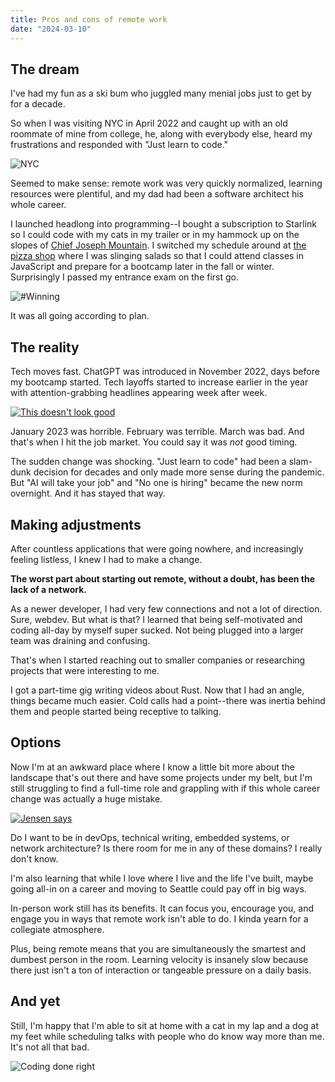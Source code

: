 ```yaml
---
title: Pros and cons of remote work 
date: "2024-03-10"
---
```


## The dream

I've had my fun as a ski bum who juggled many menial jobs just to get by for a decade. 

So when I was visiting NYC in April 2022 and caught up with an old roommate of mine from college, he, along with everybody else, heard my frustrations and responded with "Just learn to code."

![NYC](https://lh3.googleusercontent.com/pw/AP1GczNsWcLZulgIXgN5ep7kht0tTa_cxdYH7TIznX8f_Gpbr6TNgtWGMnPwp_U5d6euxRE0s65IsEDwAyB1OcNONZoR6AFBaK8cNlIBfIJl-CWD87bYdensc4HapBnIQSpV6LztME8Z4VkUlcHqpFpveUjlK-zulokBSwmBH9467FjGVIed1mcvXcSkWDwB2nf9J6Us8Oo13R8QjBH26z2tRFN9XFrxK1BfPNY4JqM_sN5ghy8ggNduBSTIzf3b_MN0Uvt4avzVG6fe9O7uamD8U-U-SAgvhc0kANT-LVZpIRqkFyvxzMz5cbz67mED8JY9uhShYLXOW5JM8h_O8YIQsqQcBXWPbK481O299vfw8UQYPgj9CSLjDznbswKcsCpwWVC7My3MdP4H-CDOuMTPtt2-C72SUZWOFJJ8xVXf2ZmSOFrzsn1qE7tY6Qok6CdHTaCGmfOsbSxe_Nn1caBBnxnE2kcH82W_t0761LULyPwFonaxhW3JQvIdJD_nrosj2TX1x-tXrUuohnl1bLA-Tk950CCSYlmToxxOjkju--3NBMQjCV7ZVorp0lp8E_4oLW6rY24Pva1ZSd6qWCtTwD3fTHvJFoIRdMip28yn1uCsO_sy4ZOyY4tv8NQIfu8J9TDAJTxT0tREsruiV7NP17tYP_dOj1Rekr9Cxa84dmLI3du_T3UhAgNOWUZBoyicxSWj_BRA53DzzirtM1TU6jCsbzx8T0n4c4nN06kwkl_kUqIheDd1S-oKdrNmLw34IcPbBCDzs68BJZ01kIPY4Dfa1q3QW8CCD9TrjVDyenwuLfsuv4b3jDkxA6bnJDxuI7n-leb8aTOV1zOOKnTE2hb2wFSv8tObLqTn0OKfx7xs-hTXTMvNm91NrMRvJcyhQdHbcMB7A5JsxBsErHmP3dCeXsZ2=w1604-h2138-s-no-gm?authuser=0 "Learn to code, bro")

Seemed to make sense: remote work was very quickly normalized, learning resources were plentiful, and my dad had been a software architect his whole career.

I launched headlong into programming--I bought a subscription to Starlink so I could code with my cats in my trailer or in my hammock up on the slopes of [Chief Joseph Mountain](https://en.wikipedia.org/wiki/Chief_Joseph_Mountain). I switched my schedule around at [the pizza shop](https://www.oregonlive.com/travel/2022/08/the-gold-room-beloved-pizza-place-in-joseph-will-close-after-3-years.html) where I was slinging salads so that I could attend classes in JavaScript and prepare for a bootcamp later in the fall or winter. Surprisingly I passed my entrance exam on the first go.

![#Winning](https://lh3.googleusercontent.com/pw/AP1GczMaT4XukSJXj81LVr_N1L_9PyYVlsex5-6GD1Zp2JK0YYBSFmYfW0pkzze7ck-jprBARUtfJ-H_dCM8apm5jlXOLqAgFbuLyxMKTiuG-bSsVlpcacavxgVMM7wzljzriVF6_805K3MYpBAL_JRP50WHdexrMJ_yT-GM7JqQJPJnHWjSbWjfKPMq_lscLJmWtbFBca2Cg_r6cJtMRvWk1-7DR6RQnd4saIB7HXk6KrSAopPdmFYDNoNc0S1ckpvgX2bmC7VN-SwlMjzj7qU2hiEc7wZQI7qIlrkRzwDv6g-c_2wXVzTxE2OF9ms2jXfHaFRBK26lyYRBoH2XU2MbepOc_uQO6vg3GAKymzJDKASLrsJ3wow79SxdHpypa1OhpfCinjvyNHZLu3NGD5TVVVJSlctOs6GCZpOE1FXLYgiWOmaof_lm0HYJ8DiKno1yfEgV3sKfBA6-kb8tyUlUxcRuPPOo-qn2P3x0vVEGFsbG5_sjOvCdtk1eKIfpMPR8gC5UCZKArSbH_c7fP1hSpBmmjMaJFNWXoOuQKHoo9vJ9Mdr1lprY7FBRvsWz--IJg76dHXhxlXHbbtWf-yUeiHNW9pfa2EsZV7PH3BvCjxgVeXbiFK5y14--MDhW8pF0GBE0sdGqklYku8382Dyv-wsgLXd7NzqSFhesLSSnqOa4CQMwtxhCqLJVp_5sMVRn7PxWbjq6gbzgi4mqde2Mlq4jVbGg7WiUeLnzPJX_6PaoSkynXSqDtH-qopb1F9W2U-T52DuCqKjyVkGj2f61ymwNLyMqOrrWTM_hjvtJw98MVJi_7fwU9XA2ak6U5_MbV47DLOnYIVBQUrxDL26WF_pdAJiX_ZzjcxflzrgCGMoaT2ROLp-n4_Rt9_i19XF_syDWTipigpPLu8hZa4PcOFOa6k2C=w2850-h2138-s-no-gm?authuser=0 "Yes")

It was all going according to plan.

## The reality

Tech moves fast. ChatGPT was introduced in November 2022, days before my bootcamp started. Tech layoffs started to increase earlier in the year with attention-grabbing headlines appearing week after week.

[![This doesn't look good](../layoffs.png "Bad news")](https://techcrunch.com/2024/03/06/tech-layoffs-2023-list/)

January 2023 was horrible. February was terrible. March was bad. And that's when I hit the job market. You could say it was *not* good timing.

The sudden change was shocking. "Just learn to code" had been a slam-dunk decision for decades and only made more sense during the pandemic. But "AI will take your job" and "No one is hiring" became the new norm overnight. And it has stayed that way.

## Making adjustments

After countless applications that were going nowhere, and increasingly feeling listless, I knew I had to make a change.

**The worst part about starting out remote, without a doubt, has been the lack of a network.**

As a newer developer, I had very few connections and not a lot of direction. Sure, webdev. But what is that? I learned that being self-motivated and coding all-day by myself super sucked. Not being plugged into a larger team was draining and confusing.

That's when I started reaching out to smaller companies or researching projects that were interesting to me.

I got a part-time gig writing videos about Rust. Now that I had an angle, things became much easier. Cold calls had a point--there was inertia behind them and people started being receptive to talking.

## Options

Now I'm at an awkward place where I know a little bit more about the landscape that's out there and have some projects under my belt, but I'm still struggling to find a full-time role and grappling with if this whole career change was actually a huge mistake.

[![Jensen says](../nvidia.png "Ooopsies")](https://www.instagram.com/p/C3-fUm8t-us/?utm_source=ig_web_copy_link&igsh=MzRlODBiNWFlZA==)

Do I want to be in devOps, technical writing, embedded systems, or network architecture? Is there room for me in any of these domains? I really don't know.

I'm also learning that while I love where I live and the life I've built, maybe going all-in on a career and moving to Seattle could pay off in big ways.

In-person work still has its benefits. It can focus you, encourage you, and engage you in ways that remote work isn't able to do. I kinda yearn for a collegiate atmosphere.

Plus, being remote means that you are simultaneously the smartest and dumbest person in the room. Learning velocity is insanely slow because there just isn't a ton of interaction or tangeable pressure on a daily basis.

## And yet

Still, I'm happy that I'm able to sit at home with a cat in my lap and a dog at my feet while scheduling talks with people who do know way more than me. It's not all that bad.

![Coding done right](https://lh3.googleusercontent.com/pw/AP1GczM2HyuW4yh9g_1Cr00j4IDQsfKajg8B3eHz9C_gVoTmRAV0uWBJE6NGKWTSERaqVZcYZr_Awew7yXiFpLqB192LJSM6dDtBWqEEQk4894iSNu6AO9OtfjnsRUVNaIEnB-GBt83AYuYktSuYipoKsTVGX1VBK859o7yebA2PwnZE-f_PLflmoFM8VHpRP4hEljXWe101GAHnqKpyNP9DFQxJ10WuelhYbom_py6IxhS-ziVWpN1sn30tiAWriK5Q4Ybz6yE-chGkySl3s2XE-2vHywuAqV6Sph0ann0by0sMbGUBL32aHFhXG1tr1WYLpf6ETS5Xd0b342LXImxzdzTtD2dS139KF9xvMsSiG3bcfocTDpy-yE0BstbKEjNNwyDMG3te4wM5b99XmSkyV9xGV_2pxDRy-Gwos4vJLwHgu8mbl8GatIIyaOSlYcfDuYPFy2EzhWK1LME_XLRl0i5AyjqcaF1KKTJPOR1Xmg671zrhHxGXyB4Al1Lj_l_J2zXMBKiGr3B27mSLse7sqB2osPoRXsdWH3TUpv2uKvh7-RcwlClDV5lCtnckagmrma0-WkLJDqG3AG8CrzQPo7ZWCXvVMFrcus1XC6Ks7-wKpIz8Ol6MzbLoEcW2sqPau5u2NcwcfwbjOQpNDckj2g7rLTJtRWzeLlbEfSVpGplBBqpuqsR-JE3KeMQfJG24AVY6bEVYh8ycuUSjlBlGOTvaSQkCT91fWqdkJkbu9yhdQBsEsLylwvcRgHq7m6aRY-ysRL9i33vyNJ8-jX_ANtjwLa86xdS0QGW1rloQrGO6lCpZAGzAgvDqT4AKLjHZQSQcj9I-QlvyTtyKhaga99gACCUEQHAP_QOmoJv7yASJM8ydfRd07u17tHvu2Jf6_KipJhr5BKZQJT7oHIMpROH58loK=w1604-h2138-s-no-gm?authuser=0 "Hammock code cracked")